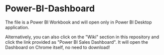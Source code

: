 # Power-BI-Dashboard

The file is a Power BI Workbook and will open only in Power BI Desktop application.

Alternatively, you can also click on the "Wiki" section in this repository and click the link provided as "Power BI Sales Dashboard". It will open the Dashboard on Chrome itself, no need to download!
